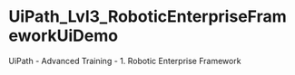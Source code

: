# UiPath_Lvl3_RoboticEnterpriseFrameworkUiDemo
 UiPath - Advanced Training - 1. Robotic Enterprise Framework
